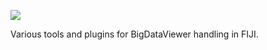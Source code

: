 [![](https://travis-ci.com/BIOP/bigdataviewer-biop-tools.svg?branch=master)](https://travis-ci.com/BIOP/bigdataviewer-biop-tools)

Various tools and plugins for BigDataViewer handling in FIJI.


